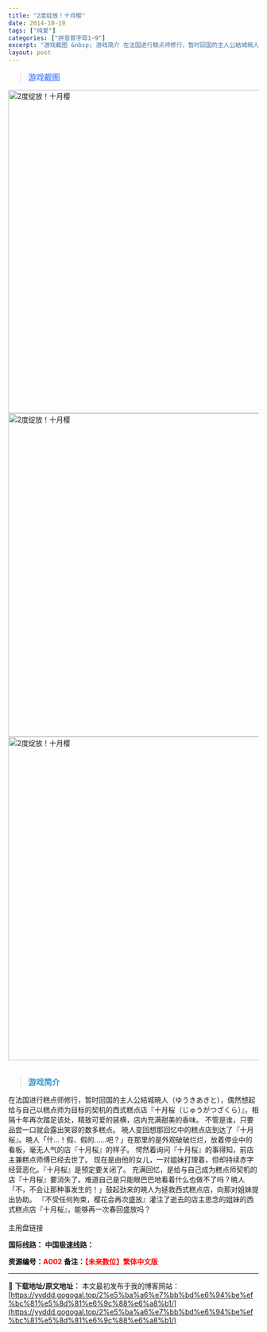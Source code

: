 ```yaml
---
title: "2度绽放！十月樱"
date: 2014-10-19
tags: ["纯爱"]
categories: ["拼音首字母1~9"]
excerpt: "游戏截图 &nbsp; 游戏简介 在法国进行糕点师修行，暂时回国的主人公結城暁人（ゆうきあきと），偶然想起给与自己以糕点师为目标的契机的西式糕点店『十月桜（じゅうがつざくら）』，相隔十年再次踏足该处，精致可爱的装横，店内充满甜美的香味。 不管是谁，只要品尝一口就会露出笑容的数多糕点。 暁人变回想那回&hellip;"
layout: post
---
```


<div>
<blockquote><b><span style="font-size: 12pt; color: #6699ff;">游戏截图</span></b></blockquote>
<div><img title="点击放大" src="https://yyddd.gogogal.top/wp-content/uploads/2025/04/20250402_67ecddc03a764.webp" alt="2度绽放！十月樱" width="650" /></div>
<div><img title="点击放大" src="https://yyddd.gogogal.top/wp-content/uploads/2025/04/20250402_67ecddc1efe00.webp" alt="2度绽放！十月樱" width="650" /></div>
<div><img title="点击放大" src="https://yyddd.gogogal.top/wp-content/uploads/2025/04/20250402_67ecddc36a526.webp" alt="2度绽放！十月樱" width="650" /></div>
&nbsp;
<blockquote><b><span style="font-size: 12pt; color: #3399cc;">游戏简介</span></b></blockquote>
<div>在法国进行糕点师修行，暂时回国的主人公結城暁人（ゆうきあきと），偶然想起给与自己以糕点师为目标的契机的西式糕点店『十月桜（じゅうがつざくら）』，相隔十年再次踏足该处，精致可爱的装横，店内充满甜美的香味。
不管是谁，只要品尝一口就会露出笑容的数多糕点。
暁人变回想那回忆中的糕点店到达了『十月桜』。暁人「什…！假、假的……吧？」在那里的是外观破破烂烂，放着停业中的看板，毫无人气的店『十月桜』的样子。
愕然着询问『十月桜』的事得知，前店主兼糕点师傅已经去世了。
现在是由他的女儿，一对姐妹打理着，但却持续赤字经营恶化。『十月桜』是预定要关闭了。
充满回忆，是给与自己成为糕点师契机的店『十月桜』要消失了。难道自己是只能眼巴巴地看着什么也做不了吗？暁人「不，不会让那种事发生的！」鼓起劲来的暁人为拯救西式糕点店，向那对姐妹提出协助。
『不受任何拘束，樱花会再次盛放』灌注了逝去的店主思念的姐妹的西式糕点店『十月桜』，能够再一次春回盛放吗？</div>
&nbsp;
<div class="panel panel-primary">
<div class="panel-heading">主用盘链接</div>
<div class="panel-body">

<b>国际线路：</b>
<b>中国极速线路：</b>



</div>
<div class="panel-footer"><span style="color: #ff0000;"><b><span style="color: #000000;">资源编号：</span>A002</b></span>
<span style="color: #ff0000;"><b><span style="color: #000000;">备注：</span>【未来数位】繁体中文版</b></span></div>
</div>
</div>

---
📖 **下载地址/原文地址：** 本文最初发布于我的博客网站：[https://yyddd.gogogal.top/2%e5%ba%a6%e7%bb%bd%e6%94%be%ef%bc%81%e5%8d%81%e6%9c%88%e6%a8%b1/](https://yyddd.gogogal.top/2%e5%ba%a6%e7%bb%bd%e6%94%be%ef%bc%81%e5%8d%81%e6%9c%88%e6%a8%b1/)
